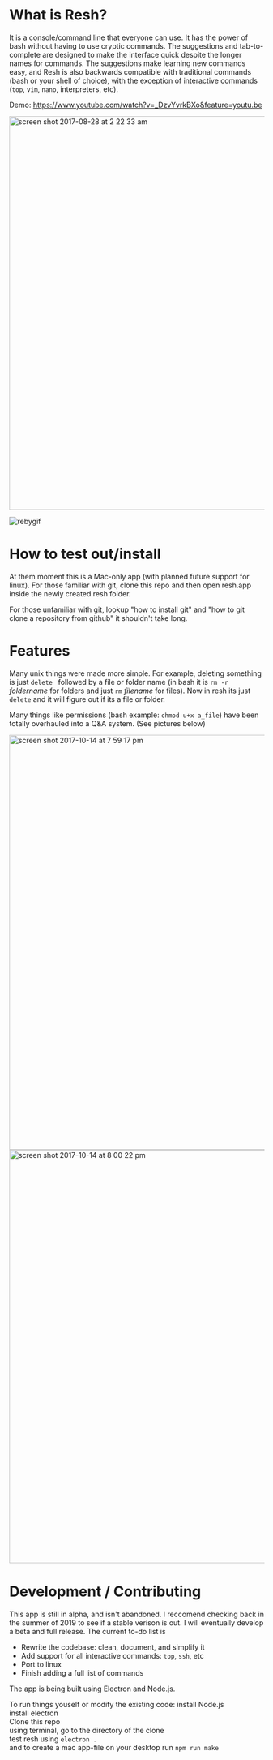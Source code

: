 # What is Resh?
It is a console/command line that everyone can use. It has the power of bash without having to use cryptic commands. The suggestions and tab-to-complete are designed to make the interface quick despite the longer names for commands. The suggestions make learning new commands easy, and Resh is also backwards compatible with traditional commands (bash or your shell of choice), with the exception of interactive commands (`top`, `vim`, `nano`, interpreters, etc).

Demo: https://www.youtube.com/watch?v=_DzvYvrkBXo&feature=youtu.be

<img width="776" alt="screen shot 2017-08-28 at 2 22 33 am" src="https://user-images.githubusercontent.com/17692058/29763276-1ef8629c-8b98-11e7-9a9c-1154195a5f52.png">

![rebygif](https://user-images.githubusercontent.com/17692058/29953404-8ec19c4c-8e95-11e7-8770-c628ee57dfe0.gif)


# How to test out/install
At them moment this is a Mac-only app (with planned future support for linux). For those familiar with git, clone this repo and then open resh.app inside the newly created resh folder.

For those unfamiliar with git, lookup "how to install git" and "how to git clone a repository from github" it shouldn't take long.


# Features
Many unix things were made more simple. For example, deleting something is just `delete ` followed by a file or folder name (in bash it is `rm -r` *foldername* for folders and just `rm` *filename* for files). Now in resh its just `delete` and it will figure out if its a file or folder.

Many things like permissions (bash example: `chmod u+x a_file`) have been totally overhauled into a Q&A system. (See pictures below)

<img width="818" alt="screen shot 2017-10-14 at 7 59 17 pm" src="https://user-images.githubusercontent.com/17692058/31580593-3ebdad60-b11a-11e7-8bc9-78806039eb37.png">
<img width="815" alt="screen shot 2017-10-14 at 8 00 22 pm" src="https://user-images.githubusercontent.com/17692058/31580605-60274d4e-b11a-11e7-8001-77d2a3a7af8c.png">



# Development / Contributing

This app is still in alpha, and isn't abandoned. I reccomend checking back in the summer of 2019 to see if a stable verison is out. I will eventually develop a beta and full release. The current to-do list is
* Rewrite the codebase: clean, document, and simplify it
* Add support for all interactive commands: `top`, `ssh`, etc
* Port to linux
* Finish adding a full list of commands

The app is being built using Electron and Node.js.

To run things youself or modify the existing code: 
    install Node.js <br>
    install electron <br>
    Clone this repo <br> 
    using terminal, go to the directory of the clone <br>
    test resh using `electron .` <br>
    and to create a mac app-file on your desktop run `npm run make`


